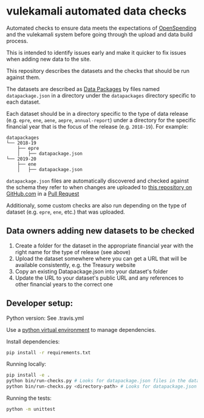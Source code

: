 vulekamali automated data checks
================================

Automated checks to ensure data meets the expectations of [OpenSpending](https://openspending.org) and the vulekamali system before going through the upload and data build process.

This is intended to identify issues early and make it quicker to fix issues when adding new data to the site.

This repository describes the datasets and the checks that should be run against them.

The datasets are described as [Data Packages](https://frictionlessdata.io/data-packages/) by files named `datapackage.json` in a directory under the `datapackages` directory specific to each dataset.

Each dataset should be in a directory specific to the type of data release (e.g. `epre`, `ene`, `aene`, `aepre`, `annual-report`) under a directory for the specific financial year that is the focus of the release (e.g. `2018-19`). For example:

```
datapackages
└── 2018-19
    ├── epre
    │   ├── datapackage.json
└── 2019-20
    ├── ene
    │   ├── datapackage.json
```

`datapackage.json` files are automatically discovered and checked against the schema they refer to when changes are uploaded to [this repository on GitHub.com](https://github.com/vulekamali/data-checks) in a [Pull Request](https://help.github.com/en/articles/about-pull-requests)

Additionaly, some custom checks are also run depending on the type of dataset (e.g. `epre`, `ene`, etc.) that was uploaded.


Data owners adding new datasets to be checked
---------------------------------------------

1. Create a folder for the dataset in the appropriate financial year with the right name for the type of release (see above)
2. Upload the dataset somewhere where you can get a URL that will be available consistently, e.g. the Treasury website
3. Copy an existing Datapackage.json into your dataset's folder
4. Update the URL to your dataset's public URL and any references to other financial years to the correct one


Developer setup:
----------------

Python version: See .travis.yml

Use a [python virtual environment](https://www.pythonforbeginners.com/basics/how-to-use-python-virtualenv/) to manage dependencies.

Install dependencies:

```bash
pip install -r requirements.txt
```

Running locally:

```bash
pip install -e .
python bin/run-checks.py # Looks for datapackage.json files in the datapackages directory
python bin/run-checks.py <directory-path> # Looks for datapackage.json files in directory-path
```

Running the tests:
```bash
python -m unittest
```